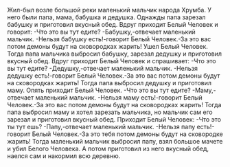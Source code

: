  Жил-был возле большой реки маленький мальчик народа Хрумба. У него были папа, мама, бабушка и дедушка. Однажды папа зарезал бабушку и приготовил вкусный обед. Вдруг приходит Белый Человек и говорит:
-Что это вы тут едите?
-Бабушку,-отвечает маленький мальчик.
-Нельзя бабушку есть!-говорит Белый Человек.-За это вас потом демоны будут на сковородках жарить!
Ушел Белый Человек. Тогда папа мальчика выбросил бабушку, зарезал дедушку и приготовил вкусный обед. Вдруг приходит Белый Человек и спрашивает:
-Что это вы тут едите?
-Дедушку,-отвечает маленький мальчик.
-Нельзя дедушку есть!-говорит Белый Человек.-За это вас потом демоны будут на сковородках жарить!
Тогда папа выбросил дедушку и приготовил маму. Опять приходит Белый Человек.
-Что это вы тут едите?
-Маму,-отвечает маленький мальчик.
-Нельзя маму есть!-говорит Белый Человек.-За это вас потом демоны будут на сковородках жарить!
Тогда папа выбросил маму и хотел зарезать мальчика, но мальчик сам его зарезал и приготовил вкусный обед. Приходит Белый Человек:
-Что это ты тут ешь?
-Папу,-отвечает маленький мальчик.
-Нельзя папу есть!-говорит Белый Человек.-За это тебя потом демоны будут на сковородке жарить!
Тогда маленький мальчик выбросил папу, взял большое мачете и убил Белого Человека. А потом приготовил из него вкусный обед, наелся сам и накормил всю деревню.    
